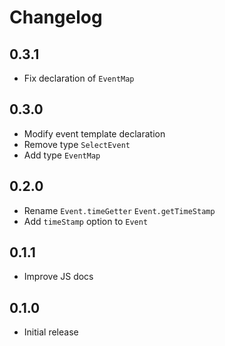 # Changelog

## 0.3.1

- Fix declaration of `EventMap`

## 0.3.0

- Modify event template declaration
- Remove type `SelectEvent`
- Add type `EventMap`

## 0.2.0

- Rename `Event.timeGetter` `Event.getTimeStamp`
- Add `timeStamp` option to `Event`

## 0.1.1

- Improve JS docs

## 0.1.0

- Initial release
